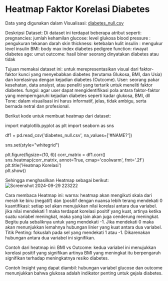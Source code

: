 # Heatmap Faktor Korelasi Diabetes

Data yang digunakan dalam Visualisasi:
[diabetes_null.csv](https://github.com/user-attachments/files/17179713/diabetes_null.csv)

Deskripsi Dataset:
Di dataset ini terdapat beberapa atribut seperti: 
pregnancies: jumlah kehamilan
glucose: level glukosa
blood pressure : pengukuran tekanan darah
skin thickness: ketebalan kulit
insulin : mengukur level insulin
BMI: body max index
diabetes pedigree function: riwayat diabetes
age: umut
outcome: hasil biner seorang dinyatakan diabetes atau tidak 

Tujuan memakai dataset ini: untuk merepresentasikan visual dari faktor-faktor kunci yang menyebabkan diabetes (terutama Glukosa, BMI, dan Usia) dan korelasinya dengan kejadian diabetes (Outcome).
User: seorang pakar kesehatan, data analyst, atau peneliti yang tertarik untuk meneliti faktor diabetes.
fungsi: agar user dapat mengidentifikasi pola antara faktor-faktor yang memperngaruhi kejadian diabetes seperti kadar glukosa, BMI, dll
Tone: dalam visualisasi ini harus informatif, jelas, tidak ambigu, serta bernada netral dan profesional.

Berikut kode untuk membuat heatmap dari dataset:

import matplotlib.pyplot as plt
import seaborn as sns

df1 = pd.read_csv('diabetes_null.csv', na_values=['#NAME?'])

sns.set(style="whitegrid")

plt.figure(figsize=(10, 6))
corr_matrix = df1.corr()  
sns.heatmap(corr_matrix, annot=True, cmap='coolwarm', fmt='.2f')  
plt.title('Heatmap Korelasi')  
plt.show()  

Sehingga menghasilkan Heatmap sebagai berikut:
![Screenshot 2024-09-29 223222](https://github.com/user-attachments/assets/8c8b0fab-b1bf-4fdf-856b-0adad7cba320)

Cara membaca Heatmap ini:
warna: heatmap akan mengikuti skala dari merah ke biru (negatif) dan (positif dengan nuansa lebih terang mendekati 0
kuantifikasi: setiap sel akan menujukkan nilai korelasi antara dua variabel. jika nilai mendekati 1 maka terdapat korelasi positif yang kuat, artinya ketika suatu variabel meningkat, maka yang lain akan juga cenderung meningkat. Begitu pula sebaliknya untuk yang mendekati -1. Jika mendekati 0 maka akan menunjukkan lemahnya hubungan linier yang kuat antara dua variabel.
Titik Penting: fokuslah pada sel yang mendekati 1 atau -1. Dikarenakan hubungan antara dua variabel ini signifikan.

Contoh dari heatmap ini:
BMI vs Outcome: kedua variabel ini menujukkan korelasi positif yang signifikan artinya BMI yang meningkat itu berpengaruh signifikan terhadap meningkatnya resiko diabetes.

Contoh Insight yang dapat diambil:
hubungan variabel glucose dan outcome menunjukkan bahwa glukosa adalah indikator penting untuk gejala diabetes.

